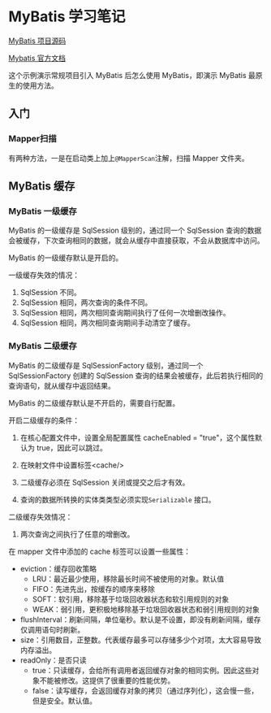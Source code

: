 # MyBatis 学习笔记

[MyBatis 项目源码](https://github.com/mybatis/mybatis-3)

[Mybatis 官方文档](https://mybatis.org/mybatis-3/zh/index.html)

这个示例演示常规项目引入 MyBatis 后怎么使用 MyBatis，即演示 MyBatis 最原生的使用方法。

## 入门

### Mapper扫描
有两种方法，一是在启动类上加上`@MapperScan`注解，扫描 Mapper 文件夹。





## MyBatis 缓存

### MyBatis 一级缓存

MyBatis 的一级缓存是 SqlSession 级别的，通过同一个 SqlSession 查询的数据会被缓存，下次查询相同的数据，就会从缓存中直接获取，不会从数据库中访问。

MyBatis 的一级缓存默认是开启的。

一级缓存失效的情况：

1. SqlSession 不同。
2. SqlSession 相同，两次查询的条件不同。
3. SqlSession 相同，两次相同查询期间执行了任何一次增删改操作。
4. SqlSession 相同，两次相同查询期间手动清空了缓存。

### MyBatis 二级缓存

MyBatis 的二级缓存是 SqlSessionFactory 级别，通过同一个 SqlSessionFactory 创建的 SqlSession 查询的结果会被缓存，此后若执行相同的查询语句，就从缓存中返回结果。

MyBatis 的二级缓存默认是不开启的，需要自行配置。

开启二级缓存的条件：

1. 在核心配置文件中，设置全局配置属性 cacheEnabled = "true"，这个属性默认为 true，因此可以跳过。
2. 在映射文件中设置标签\<cache/>

3. 二级缓存必须在 SqlSession 关闭或提交之后才有效。

4. 查询的数据所转换的实体类类型必须实现`Serializable` 接口。

二级缓存失效情况：

1. 两次查询之间执行了任意的增删改。

在 mapper 文件中添加的 cache 标签可以设置一些属性：

* eviction：缓存回收策略
  * LRU：最近最少使用，移除最长时间不被使用的对象。默认值
  * FIFO：先进先出，按缓存的顺序来移除
  * SOFT：软引用，移除基于垃圾回收器状态和软引用规则的对象
  * WEAK：弱引用，更积极地移除基于垃圾回收器状态和弱引用规则的对象
* flushInterval：刷新间隔，单位毫秒。默认是不设置，即没有刷新间隔，缓存仅调用语句时刷新。
* size：引用数目，正整数。代表缓存最多可以存储多少个对项，太大容易导致内存溢出。
* readOnly：是否只读
  * true：只读缓存，会给所有调用者返回缓存对象的相同实例。因此这些对象不能被修改。这提供了很重要的性能优势。
  * false：读写缓存，会返回缓存对象的拷贝（通过序列化），这会慢一些，但是安全。默认值。
